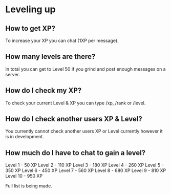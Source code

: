 # Leveling up

## How to get XP?
To increase your XP you can chat (1XP per message).

## How many levels are there?
In total you can get to Level 50 if you grind and post enough messages on a server.

## How do I check my XP?
To check your current Level & XP you can type /xp, /rank or /level.

## How do I check another users XP & Level?
You currently cannot check another users XP or Level currently however it is in development.

## How much do I have to chat to gain a level?

Level 1 - 50 XP
Level 2 - 110 XP
Level 3 - 180 XP
Level 4 - 260 XP
Level 5 - 350 XP
Level 6 - 450 XP
Level 7 - 560 XP 
Level 8 - 680 XP
Level 9 - 810 XP
Level 10 - 950 XP

Full list is being made.
